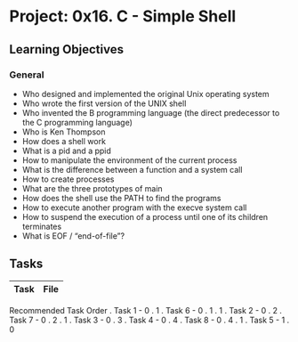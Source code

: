 # Project: 0x16. C - Simple Shell

<h2>Learning Objectives</h2>

<h3>General</h3>

<ul>
<li>Who designed and implemented the original Unix operating system</li>
<li>Who wrote the first version of the UNIX shell</li>
<li>Who invented the B programming language (the direct predecessor to the C programming language)</li>
<li>Who is Ken Thompson</li>
<li>How does a shell work</li>
<li>What is a pid and a ppid</li>
<li>How to manipulate the environment of the current process</li>
<li>What is the difference between a function and a system call</li>
<li>How to create processes</li>
<li>What are the three prototypes of main</li>
<li>How does the shell use the PATH to find the programs</li>
<li>How to execute another program with the execve system call</li>
<li>How to suspend the execution of a process until one of its children terminates</li>
<li>What is EOF / “end-of-file”?</li>
</ul>

<h2>Tasks</h2>

| Task | File |
| ---- | ---- |

Recommended Task Order
. Task 1 - 0 . 1
. Task 6 - 0 . 1 . 1
. Task 2 - 0 . 2
. Task 7 - 0 . 2 . 1
. Task 3 - 0 . 3
. Task 4 - 0 . 4
. Task 8 - 0 . 4 . 1
. Task 5 - 1 . 0
